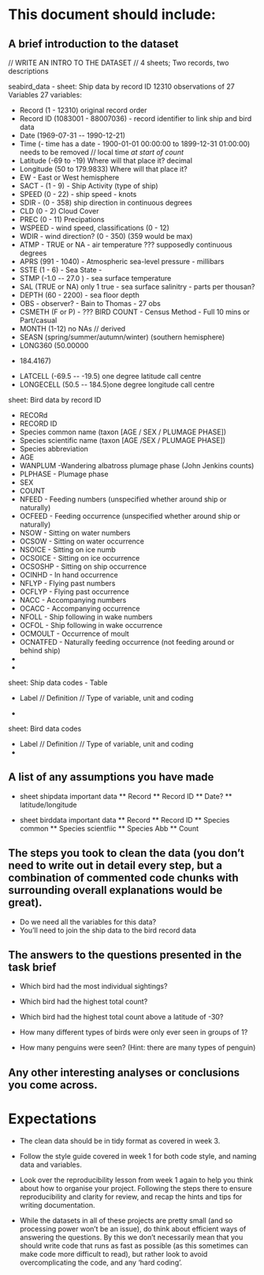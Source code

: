# This document should include:

## A brief introduction to the dataset

 // WRITE AN INTRO TO THE DATASET // 4 sheets; Two records, two descriptions
 
 
seabird_data -
sheet: Ship data by record ID
12310 observations of 27 Variables
27 variables:
  * Record (1 - 12310) original record order
  * Record ID (1083001 - 88007036) - record identifier to link ship and bird data
  * Date (1969-07-31 -- 1990-12-21) 
  * Time (- time has a date - 1900-01-01 00:00:00 to 1899-12-31 01:00:00) needs to be removed // local time _at start of count_
  * Latitude (-69 to -19) Where will that place it? decimal
  * Longitude (50 to 179.9833) Where will that place it?
  * EW - East or West hemisphere
  * SACT - (1 - 9) - Ship Activity (type of ship)
  * SPEED (0 - 22) - ship speed - knots
  * SDIR - (0 - 358) ship direction in continuous degrees
  * CLD (0 - 2) Cloud Cover
  * PREC (0 - 11) Precipations
  * WSPEED - wind speed, classifications (0 - 12) 
  * WDIR - wind direction? (0 - 350) (359 would be max)
  * ATMP - TRUE or NA  - air temperature ??? supposedly continuous degrees
  * APRS (991 - 1040) - Atmospheric sea-level pressure - millibars
  * SSTE (1 - 6) - Sea State - 
  * STMP (-1.0 -- 27.0 ) - sea surface temperature
  * SAL (TRUE or NA) only 1 true - sea surface salinitry - parts per thousan?
  * DEPTH (60 - 2200) - sea floor depth
  * OBS - observer? - Bain to Thomas - 27 obs
  * CSMETH (F or P) - ??? BIRD COUNT - Census Method - Full 10 mins or Part/casual
  * MONTH (1-12) no NAs // derived
  * SEASN  (spring/summer/autumn/winter) (southern hemisphere)
  * LONG360 (50.00000
 - 184.4167) 
  * LATCELL (-69.5 -- -19.5) one degree latitude call centre
  * LONGECELL (50.5 -- 184.5)one degree longitude call centre
  
sheet: Bird data by record ID
  * RECORd
  * RECORD ID
  * Species common name (taxon [AGE / SEX / PLUMAGE PHASE])
  * Species  scientific name (taxon [AGE /SEX /  PLUMAGE PHASE])
  * Species abbreviation
  * AGE
  * WANPLUM -Wandering albatross plumage phase (John Jenkins counts)
  * PLPHASE - Plumage phase
  * SEX
  * COUNT
  * NFEED - Feeding numbers (unspecified whether around ship or naturally)
  * OCFEED - Feeding occurrence (unspecified whether around ship or naturally)
  * NSOW - Sitting on water numbers
  * OCSOW - Sitting on water occurrence
  * NSOICE - Sitting on ice numb
  * OCSOICE - Sitting on ice occurrence 
  * OCSOSHP - Sitting on ship occurrence
  * OCINHD - In hand occurrence
  * NFLYP - Flying past numbers
  * OCFLYP - Flying past occurrence
  * NACC - Accompanying numbers
  * OCACC - Accompanying occurrence
  * NFOLL - Ship following in wake numbers
  * OCFOL - Ship following in wake occurrence
  * OCMOULT - Occurrence of moult
  * OCNATFED - Naturally feeding occurrence (not feeding around or behind ship)
  * 
  * 
  
  
  
  
sheet: Ship data codes - Table
  * Label //	Definition //	Type of variable, unit and coding

  * 
  
sheet: Bird data codes
  * Label //	Definition //	Type of variable, unit and coding
  * 
    

## A list of any assumptions you have made

* sheet shipdata important data
** Record
** Record ID
** Date?
** latitude/longitude


* sheet birddata important data
** Record
** Record ID
** Species common
** Species scientfiic
** Species Abb
** Count


## The steps you took to clean the data (you don’t need to write out in detail every step, but a combination of commented code chunks with surrounding overall explanations would be great).

* Do we need all the variables for this data?
* You’ll need to join the ship data to the bird record data


## The answers to the questions presented in the task brief

* Which bird had the most individual sightings?

* Which bird had the highest total count?

* Which bird had the highest total count above a latitude of -30?

* How many different types of birds were only ever seen in groups of 1?

* How many penguins were seen? (Hint: there are many types of penguin)


## Any other interesting analyses or conclusions you come across.



# Expectations

* The clean data should be in tidy format as covered in week 3.

* Follow the style guide covered in week 1 for both code style, and naming data and variables.

* Look over the reproducibility lesson from week 1 again to help you think about how to organise your project. Following the steps there to ensure reproducibility and clarity for review, and recap the hints and tips for writing documentation.

* While the datasets in all of these projects are pretty small (and so processing power won’t be an issue), do think about efficient ways of answering the questions. By this we don’t necessarily mean that you should write code that runs as fast as possible (as this sometimes can make code more difficult to read), but rather look to avoid overcomplicating the code, and any ‘hard coding’.